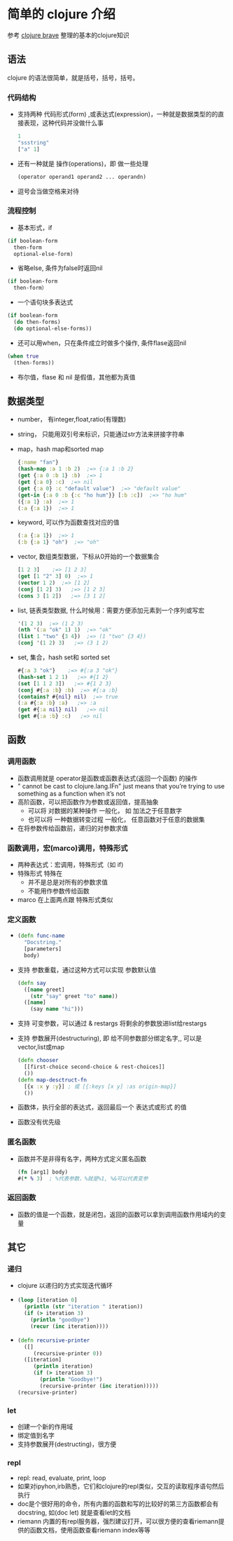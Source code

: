 # 简单的 clojure 介绍
参考 [clojure brave](http://www.braveclojure.com/clojure-for-the-brave-and-true/) 整理的基本的clojure知识

## 语法 
clojure 的语法很简单，就是括号，括号，括号。

### 代码结构

* 支持两种 代码形式(form) ,或表达式(expression)，一种就是数据类型的的直接表现，这种代码并没做什么事

  ```clojure
  1
  "ssstring"
  ["a" 1]
  ```

* 还有一种就是 操作(operations)，即 做一些处理

  ```clojure
  (operator operand1 operand2 ... operandn)
  ```

* 逗号会当做空格来对待

### 流程控制

* 基本形式，if

```clojure
(if boolean-form
  then-form
  optional-else-form)
```

* 省略else, 条件为false时返回nil

```clojure
(if boolean-form
  then-form）
```

* 一个语句块多表达式

```clojure
(if boolean-form
  (do then-forms)
  (do optional-else-forms))
```

* 还可以用when，只在条件成立时做多个操作, 条件flase返回nil

```clojure
(when true
  (then-forms))
```

* 布尔值，flase 和 nil 是假值，其他都为真值


## 数据类型

* number， 有integer,float,ratio(有理数)

* string， 只能用双引号来标识，只能通过str方法来拼接字符串

* map，hash map和sorted map

  ```clojure
  {:name "fan"}
  (hash-map :a 1 :b 2)  ;=> {:a 1 :b 2}
  (get {:a 0 :b 1} :b)  ;=> 1
  (get {:a 0} :c)  ;=> nil
  (get {:a 0} :c "default value")  ;=> "default value"
  (get-in {:a 0 :b {:c "ho hum"}} [:b :c])  ;=> "ho hum"
  ({:a 1} :a)  ;=> 1
  (:a {:a 1})  ;=> 1
  ```

* keyword,  可以作为函数查找对应的值

  ```clojure
  (:a {:a 1})  ;=> 1
  (:b {:a 1} "oh")  ;=> "oh"
  ```

* vector, 数组类型数据，下标从0开始的一个数据集合

  ```clojure
  [1 2 3]    ;=> [1 2 3]
  (get [1 "2" 3] 0)  ;=> 1
  (vector 1 2)  ;=> [1 2]
  (conj [1 2] 3)   ;=> [1 2 3]
  (cons 3 [1 2])   ;=> [3 1 2]
  ```

* list, 链表类型数据,  什么时候用：需要方便添加元素到一个序列或写宏

  ```clojure
  '(1 2 3)  ;=> (1 2 3)
  (nth '(:a "ok" 1) 1)  ;=> "ok"
  (list 1 "two" {3 4})  ;=> (1 "two" {3 4})
  (conj '(1 2) 3)   ;=> (3 1 2)
  ```

* set, 集合，hash set和 sorted set

  ```clojure
  #{:a 3 "ok"}    ;=> #{:a 3 "ok"}
  (hash-set 1 2 1)   ;=> #{1 2}
  (set [1 1 2 3])   ;=> #{1 2 3}
  (conj #{:a :b} :b)  ;=> #{:a :b}
  (contains? #{nil} nil)  ;=> true
  (:a #{:a :b} :a)   ;=> :a
  (get #{:a nil} nil)   ;=> nil
  (get #{:a :b} :c)   ;=> nil
  ```


## 函数

### 调用函数

* 函数调用就是 operator是函数或函数表达式(返回一个函数)  的操作
* "<x> cannot be cast to clojure.lang.IFn"  just means that you’re trying to use something as a function when it’s not
* 高阶函数，可以把函数作为参数或返回值，提高抽象
  * 可以将 对数据的某种操作 一般化， 如 加法之于任意数字
  * 也可以将 一种数据转变过程 一般化， 任意函数对于任意的数据集
* 在将参数传给函数前，递归的对参数求值

### 函数调用，宏(marco)调用，特殊形式

* 两种表达式：宏调用，特殊形式（如 if)
* 特殊形式 特殊在
  * 并不是总是对所有的参数求值
  * 不能用作参数传给函数
* marco 在上面两点跟 特殊形式类似

### 定义函数

* ```clojure
  (defn func-name
    "Docstring."
    [parameters]
    body)
  ```

* 支持 参数重载，通过这种方式可以实现 参数默认值

  ```clojure
  (defn say
    ([name greet]
      (str "say" greet "to" name))
    ([name]
      (say name "hi")))
  ```

* 支持 可变参数，可以通过 & restargs 将剩余的参数放进list给restargs

* 支持 参数展开(destructuring), 即 给不同参数部分绑定名字,, 可以是vector,list或map

  ```clojure
  (defn chooser
    [[first-choice second-choice & rest-choices]]
    ())
  (defn map-desctruct-fn
    [{x :x y :y}] ; 或 [{:keys [x y] :as origin-map}]
    ())
  ```

* 函数体，执行全部的表达式，返回最后一个 表达式或形式 的值

* 函数没有优先级

### 匿名函数

* 函数并不是非得有名字，两种方式定义匿名函数

  ```clojure
  (fn [arg1] body)
  #(* % 3)  ; %代表参数，%就是%1, %&可以代表变参
  ```

### 返回函数

* 函数的值是一个函数，就是闭包，返回的函数可以拿到调用函数作用域内的变量


## 其它

### 递归

* clojure 以递归的方式实现迭代循环


* ```clojure
  (loop [iteration 0]
    (println (str "iteration " iteration))
    (if (> iteration 3)
      (println "goodbye")
      (recur (inc iteration))))
  ```

* ```clojure
  (defn recursive-printer
    ([]
       (recursive-printer 0))
    ([iteration]
       (println iteration)
       (if (> iteration 3)
         (println "Goodbye!")
         (recursive-printer (inc iteration)))))
  (recursive-printer)
  ```

### let

* 创建一个新的作用域
* 绑定值到名字
* 支持参数展开(destructing)，很方便


### repl

* repl: read, evaluate, print, loop
* 如果对ipyhon,irb熟悉，它们和clojure的repl类似，交互的读取程序语句然后执行
* doc是个很好用的命令，所有内置的函数和写的比较好的第三方函数都会有docstring, 如(doc let) 就是查看let的文档
* riemann 内置的有repl服务器，强烈建议打开，可以很方便的查看riemann提供的函数文档，使用函数查看riemann index等等


